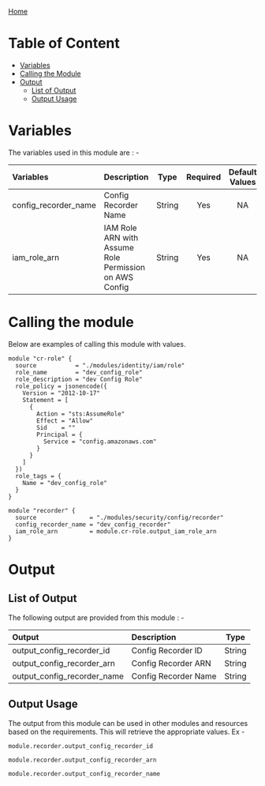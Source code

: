 [Home](../../../../README.md)

# Table of Content

- [Variables](#variables)
- [Calling the Module](#calling-the-module)
- [Output](#output)
    - [List of Output](#list-of-output)
    - [Output Usage](#output-usage)

# Variables

The variables used in this module are : -

| Variables | Description | Type | Required | Default Values |
|:----------|:------------|:----:|:--------:|:--------------:|
| config_recorder_name | Config Recorder Name | String | Yes | NA |
| iam_role_arn | IAM Role ARN with Assume Role Permission on AWS Config| String | Yes | NA |

# Calling the module

Below are examples of calling this module with values.

```
module "cr-role" {
  source           = "./modules/identity/iam/role"
  role_name        = "dev_config_role"
  role_description = "dev Config Role"
  role_policy = jsonencode({
    Version = "2012-10-17"
    Statement = [
      {
        Action = "sts:AssumeRole"
        Effect = "Allow"
        Sid    = ""
        Principal = {
          Service = "config.amazonaws.com"
        }
      }
    ]
  })
  role_tags = {
    Name = "dev_config_role"
  }
}

module "recorder" {
  source               = "./modules/security/config/recorder"
  config_recorder_name = "dev_config_recorder"
  iam_role_arn         = module.cr-role.output_iam_role_arn
}
```

# Output

## List of Output
The following output are provided from this module : -

| Output | Description | Type |
|:------ |:------------|:----:|
| output_config_recorder_id | Config Recorder ID | String |
| output_config_recorder_arn | Config Recorder ARN | String |
| output_config_recorder_name | Config Recorder Name | String |


## Output Usage

The output from this module can be used in other modules and resources based on the requirements. This will retrieve the appropriate values. Ex -

```
module.recorder.output_config_recorder_id
```

```
module.recorder.output_config_recorder_arn
```

```
module.recorder.output_config_recorder_name
```